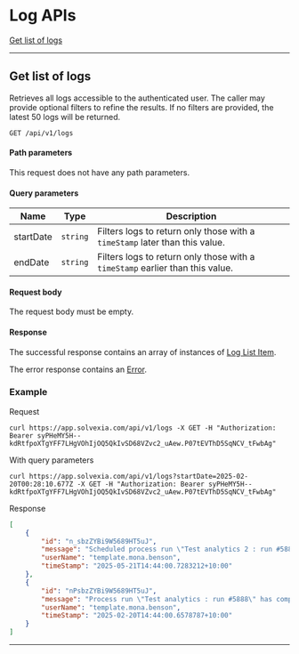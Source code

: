 # Log APIs

[Get list of logs](#get-list-of-logs)  

---

## Get list of logs

Retrieves all logs accessible to the authenticated user. The caller may provide optional filters to refine the results. If no filters are provided, the latest 50 logs will be returned.

```apacheconfig
GET /api/v1/logs
```

#### Path parameters

This request does not have any path parameters.

#### Query parameters

| Name | Type |Description |
| ------------- |------------- | -------------|
|startDate|`string`|Filters logs to return only those with a `timeStamp` later than this value.  |
|endDate|`string`|Filters logs to return only those with a `timeStamp` earlier than this value. |

#### Request body
The request body must be empty.

#### Response

The successful response contains an array of instances of [Log List Item](./logs_schemas.md/#log-list-item).

The error response contains an [Error](../response_codes.md).

### Example

Request

```shell
curl https://app.solvexia.com/api/v1/logs -X GET -H "Authorization: Bearer syPHeMY5H--kdRtfpoXTgYFF7LHgVOhIjOQ5QkIvSD68VZvc2_uAew.P07tEVThD5SqNCV_tFwbAg"
```

With query parameters

```shell
curl https://app.solvexia.com/api/v1/logs?startDate=2025-02-20T00:28:10.677Z -X GET -H "Authorization: Bearer syPHeMY5H--kdRtfpoXTgYFF7LHgVOhIjOQ5QkIvSD68VZvc2_uAew.P07tEVThD5SqNCV_tFwbAg"
```

Response

```json
[
    {
        "id": "n_sbzZYBi9W5689HT5uJ",
        "message": "Scheduled process run \"Test analytics 2 : run #5886\" has completed in 1 s with status \"Finished\" at 02/21/2025 04:44:00 for User \"template.mona.benson\"",
        "userName": "template.mona.benson",
        "timeStamp": "2025-05-21T14:44:00.7283212+10:00"
    },
    {
        "id": "nPsbzZYBi9W5689HT5uJ",
        "message": "Process run \"Test analytics : run #5888\" has completed in 2 s with status \"Finished\" at 02/20/2025 04:44:00 for User \"template.mona.benson\"",
        "userName": "template.mona.benson",
        "timeStamp": "2025-02-20T14:44:00.6578787+10:00"
    }
]
```
---

